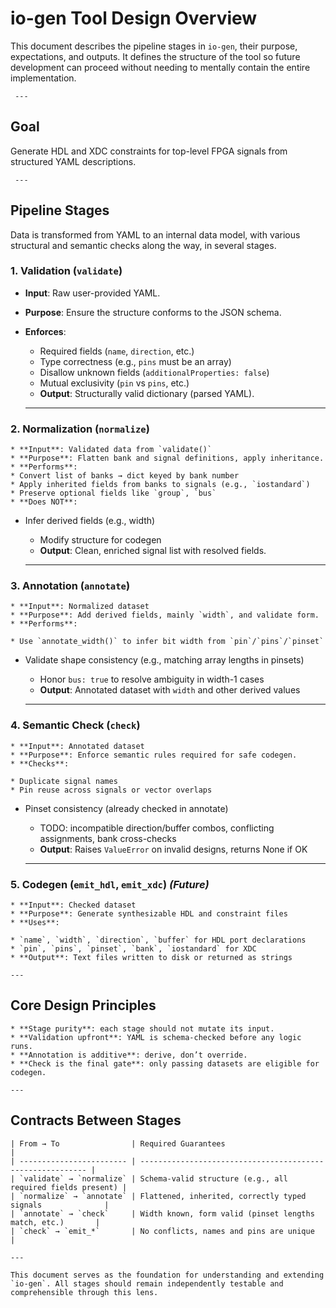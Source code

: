 # io-gen Tool Design Overview

This document describes the pipeline stages in `io-gen`, their purpose,
expectations, and outputs. It defines the structure of the tool so future
development can proceed without needing to mentally contain the entire
implementation.

     ---

## Goal
Generate HDL and XDC constraints for top-level FPGA signals from structured
YAML descriptions.

     ---

## Pipeline Stages
Data is transformed from YAML to an internal data model, with various structural and semantic checks along the way, in several stages.

### 1. **Validation (`validate`)**

* **Input**: Raw user-provided YAML.
* **Purpose**: Ensure the structure conforms to the JSON schema.
* **Enforces**:
    * Required fields (`name`, `direction`, etc.)
    * Type correctness (e.g., `pins` must be an array)
    * Disallow unknown fields (`additionalProperties: false`)
    * Mutual exclusivity (`pin` vs `pins`, etc.)
    * **Output**: Structurally valid dictionary (parsed YAML).

    ---

### 2. **Normalization (`normalize`)**

    * **Input**: Validated data from `validate()`
    * **Purpose**: Flatten bank and signal definitions, apply inheritance.
    * **Performs**:
    * Convert list of banks → dict keyed by bank number
    * Apply inherited fields from banks to signals (e.g., `iostandard`)
    * Preserve optional fields like `group`, `bus`
    * **Does NOT**:

* Infer derived fields (e.g., width)
    * Modify structure for codegen
    * **Output**: Clean, enriched signal list with resolved fields.

    ---

### 3. **Annotation (`annotate`)**

    * **Input**: Normalized dataset
    * **Purpose**: Add derived fields, mainly `width`, and validate form.
    * **Performs**:

    * Use `annotate_width()` to infer bit width from `pin`/`pins`/`pinset`
* Validate shape consistency (e.g., matching array lengths in pinsets)
    * Honor `bus: true` to resolve ambiguity in width-1 cases
    * **Output**: Annotated dataset with `width` and other derived values

    ---

### 4. **Semantic Check (`check`)**

    * **Input**: Annotated dataset
    * **Purpose**: Enforce semantic rules required for safe codegen.
    * **Checks**:

    * Duplicate signal names
    * Pin reuse across signals or vector overlaps
* Pinset consistency (already checked in annotate)
    * TODO: incompatible direction/buffer combos, conflicting assignments, bank cross-checks
    * **Output**: Raises `ValueError` on invalid designs, returns None if OK

    ---

### 5. **Codegen (`emit_hdl`, `emit_xdc`)** *(Future)*

    * **Input**: Checked dataset
    * **Purpose**: Generate synthesizable HDL and constraint files
    * **Uses**:

    * `name`, `width`, `direction`, `buffer` for HDL port declarations
    * `pin`, `pins`, `pinset`, `bank`, `iostandard` for XDC
    * **Output**: Text files written to disk or returned as strings

    ---

## Core Design Principles

    * **Stage purity**: each stage should not mutate its input.
    * **Validation upfront**: YAML is schema-checked before any logic runs.
    * **Annotation is additive**: derive, don’t override.
    * **Check is the final gate**: only passing datasets are eligible for codegen.

    ---

## Contracts Between Stages

    | From → To                | Required Guarantees                                        |
    | ------------------------ | ---------------------------------------------------------- |
    | `validate` → `normalize` | Schema-valid structure (e.g., all required fields present) |
    | `normalize` → `annotate` | Flattened, inherited, correctly typed signals              |
    | `annotate` → `check`     | Width known, form valid (pinset lengths match, etc.)       |
    | `check` → `emit_*`       | No conflicts, names and pins are unique                    |

    ---

    This document serves as the foundation for understanding and extending `io-gen`. All stages should remain independently testable and comprehensible through this lens.

